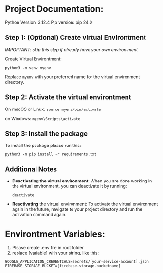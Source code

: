 # Project Documentation:

Python Version: 3.12.4
Pip version: pip 24.0

## Step 1: (Optional) Create virtual Environtment 

 
*IMPORTANT: skip this step if already have your own environtment*

Create Virtual Environtment:

```python3 -m venv myenv```

Replace `myenv` with your preferred name for the virtual environment directory.


## Step 2: Activate the virtual environtment

On macOS or Linux:
```source myenv/bin/activate```


on Windows:
```myenv\Scripts\activate```

## Step 3: Install the package

To install the package please run this:

```python3 -m pip install -r requirements.txt```

## Additional Notes

 - **Deactivating the virtual environment**: When you are done working in the virtual environment, you can deactivate it by running:

   ```deactivate```
 
 - **Reactivating** the virtual environment: To activate the virtual environment again in the future, navigate to your project directory and run the activation command again.

 # Environtment Variables:

1. Please create .env file in root folder
2. replace [variable] with your string, like this:
```
GOOGLE_APPLICATION_CREDENTIALS=secrets/[your-service-account].json
FIREBASE_STORAGE_BUCKET=[firebase-storage-bucketname]
```
